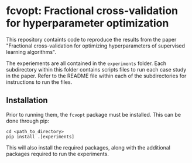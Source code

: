 # fcvopt: Fractional cross-validation for hyperparameter optimization

This repository containts code to reproduce the results from the paper "Fractional cross-validation for optimizing hyperparameters of supervised learning algorithms".

The experiements are all contained in the `experiments` folder. Each subdirectory within this folder contains scripts files to run each case study in the paper. Refer to the README file within each of the subdirectories for instructions to run the files. 

## Installation 
Prior to running them, the `fcvopt` package must be installed. This can be done through pip:

```{bash}
cd <path_to_directory>
pip install .[experiments]
```
This will also install the required packages, along with the additional packages required to run the experiments.